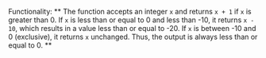 Functionality: ** The function accepts an integer `x` and returns `x + 1` if `x` is greater than 0. If `x` is less than or equal to 0 and less than -10, it returns `x - 10`, which results in a value less than or equal to -20. If `x` is between -10 and 0 (exclusive), it returns `x` unchanged. Thus, the output is always less than or equal to 0. **